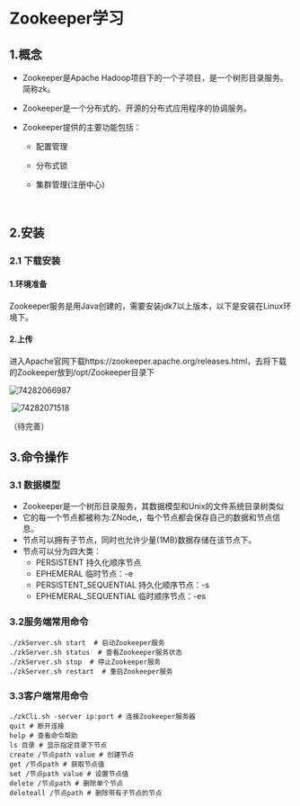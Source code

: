 #  Zookeeper学习

##  1.概念

* Zookeeper是Apache Hadoop项目下的一个子项目，是一个树形目录服务。简称zk。

* Zookeeper是一个分布式的、开源的分布式应用程序的协调服务。

* Zookeeper提供的主要功能包括：

  * 配置管理

  * 分布式锁

  * 集群管理(注册中心)

    ​

##  2.安装

###  2.1 下载安装

####  1.环境准备

Zookeeper服务是用Java创建的，需要安装jdk7以上版本，以下是安装在Linux环境下。

####  2.上传

进入Apache官网下载https://zookeeper.apache.org/releases.html，去将下载的Zookeeper放到/opt/Zookeeper目录下

![74282066987](C:\Users\32542\AppData\Local\Temp\1742820669875.png)

​		![74282071518](C:\Users\32542\AppData\Local\Temp\1742820715185.png)

（待完善）

## 3.命令操作

### 3.1 数据模型

* Zookeeper是一个树形目录服务，其数据模型和Unix的文件系统目录树类似
* 它的每一个节点都被称为:ZNode,，每个节点都会保存自己的数据和节点信息。
* 节点可以拥有子节点，同时也允许少量(1MB)数据存储在该节点下。
* 节点可以分为四大类：
  * PERSISTENT 持久化顺序节点
  * EPHEMERAL 临时节点：-e
  * PERSISTENT_SEQUENTIAL 持久化顺序节点：-s
  * EPHEMERAL_SEQUENTIAL 临时顺序节点：-es

### 3.2服务端常用命令

``` she
./zkServer.sh start  # 启动Zookeeper服务
./zkServer.sh status  # 查看Zookeeper服务状态
./zkServer.sh stop  # 停止Zookeeper服务
./zkServer.sh restart  # 重启Zookeeper服务
```

### 3.3客户端常用命令

``` shell 
./zkCli.sh -server ip:port # 连接Zookeeper服务器
quit # 断开连接
help # 查看命令帮助
ls 目录 # 显示指定目录下节点
create /节点path value # 创建节点
get /节点path # 获取节点值
set /节点path value # 设置节点值
delete /节点path # 删除单个节点
deleteall /节点path # 删除带有子节点的节点
```



